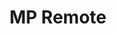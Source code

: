 ---
title: MP Remote
description: >-
    MicroPython Remote - a commandline tool for managing MicroPython devices.
layout: lesson
type: page
cover: assets/cover.png
---